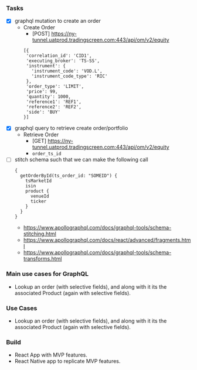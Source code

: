 ### Tasks
* [x] graphql mutation to create an order
    * Create Order
        * [POST] https://ny-tunnel.uatprod.tradingscreen.com:443/api/om/v2/equity
        ```
        [{ 
         'correlation_id': 'CID1', 
         'executing_broker': 'TS-SS', 
         'instrument': { 
           'instrument_code': 'VOD.L', 
           'instrument_code_type': 'RIC' 
         }, 
         'order_type': 'LIMIT', 
         'price': 99, 
         'quantity': 1000, 
         'reference1': 'REF1', 
         'reference2': 'REF2', 
         'side': 'BUY' 
        }]
        ```
* [x] graphql query to retrieve create order/portfolio
    * Retrieve Order
        * [GET] https://ny-tunnel.uatprod.tradingscreen.com:443/api/om/v2/equity
        * `order_ts_id `
* [ ] stitch schema such that we can make the following call
    ```
    {
      getOrderById(ts_order_id: "SOMEID") {
        tsMarketId
        isin
        product {
          venueId
          ticker
        }
      }
    }
    ```
    * https://www.apollographql.com/docs/graphql-tools/schema-stitching.html
    * https://www.apollographql.com/docs/react/advanced/fragments.html
    * https://www.apollographql.com/docs/graphql-tools/schema-transforms.html


### Main use cases for GraphQL
* Lookup an order (with selective fields), and along with it its the associated Product (again with selective fields).

### Use Cases
* Lookup an order (with selective fields), and along with it its the associated Product (again with selective fields).

### Build
* React App with MVP features.
* React Native app to replicate MVP features.
